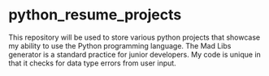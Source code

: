 # python_resume_projects
This repository will be used to store various python projects that showcase my ability to use the Python programming language.
The Mad Libs generator is a standard practice for junior developers. My code is unique in that it checks for data type errors from user input. 
